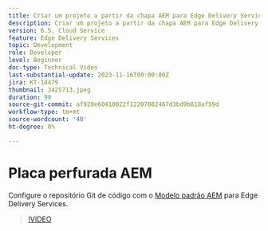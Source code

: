 ```yaml
---
title: Criar um projeto a partir da chapa AEM para Edge Delivery Services
description: Criar um projeto a partir da chapa AEM para Edge Delivery Services
version: 6.5, Cloud Service
feature: Edge Delivery Services
topic: Development
role: Developer
level: Beginner
doc-type: Technical Video
last-substantial-update: 2023-11-16T00:00:00Z
jira: KT-14479
thumbnail: 3425713.jpeg
duration: 99
source-git-commit: af928e60410022f12207082467d3bd9b818af59d
workflow-type: tm+mt
source-wordcount: '40'
ht-degree: 0%

---
```



# Placa perfurada AEM

Configure o repositório Git de código com o [Modelo padrão AEM](https://github.com/adobe/aem-boilerplate) para Edge Delivery Services.

>[!VIDEO](https://video.tv.adobe.com/v/3425713/?learn=on)
